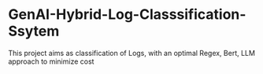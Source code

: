 # GenAI-Hybrid-Log-Classsification-Ssytem
This project aims as classification of Logs, with an optimal Regex, Bert, LLM approach to minimize cost
